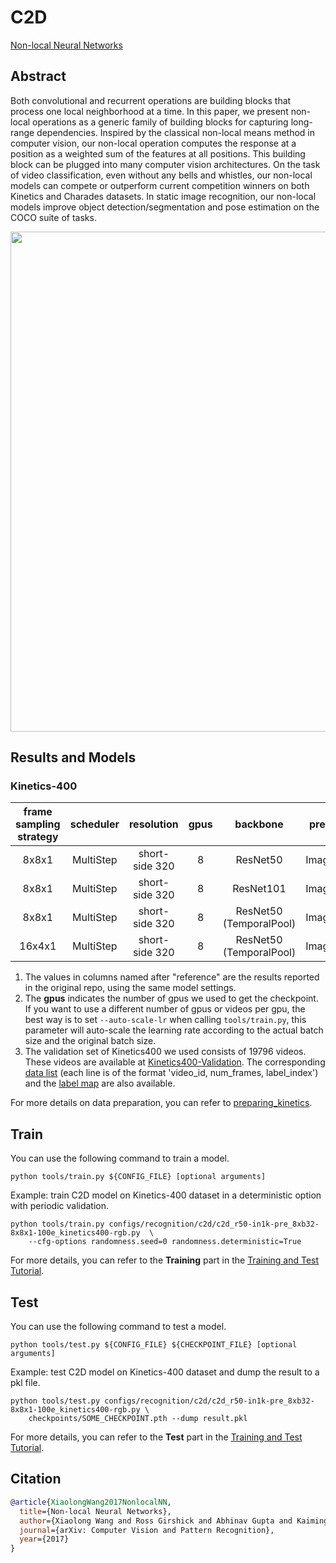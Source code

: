 # C2D

<!-- [ALGORITHM] -->

[Non-local Neural Networks](https://arxiv.org/abs/1711.07971)

## Abstract

<!-- [ABSTRACT] -->

Both convolutional and recurrent operations are building blocks that process one local neighborhood at a time. In this paper, we present non-local operations as a generic family of building blocks for capturing long-range dependencies. Inspired by the classical non-local means method in computer vision, our non-local operation computes the response at a position as a weighted sum of the features at all positions. This building block can be plugged into many computer vision architectures. On the task of video classification, even without any bells and whistles, our non-local models can compete or outperform current competition winners on both Kinetics and Charades datasets. In static image recognition, our non-local models improve object detection/segmentation and pose estimation on the COCO suite of tasks.

<!-- [IMAGE] -->

<div align=center>
<img src="https://user-images.githubusercontent.com/37479394/195281946-b70c76fd-d424-4371-95cf-09f51f20eda0.jpg" width="800"/>

</div>

## Results and Models

### Kinetics-400

| frame sampling strategy | scheduler |   resolution   | gpus |   backbone   | pretrain | top1 acc | top5 acc |   reference top1 acc   |   reference top5 acc   | testing protocol  | gpu_mem(M) | params(M) | Flops(G) |   config   |   ckpt   |   log    |
| :---------------------: | :-------: | :------------: | :--: | :----------: | :------: | :------: | :------: | :--------------------: | :--------------------: | :---------------: | :--------: | :-------: | :------: | :--------: | :------: | :------: |
|          8x8x1          | MultiStep | short-side 320 |  8   | ResNet50<br> | ImageNet |  73.16   |  90.88   | [67.2](https://github.com/facebookresearch/SlowFast/blob/main/MODEL_ZOO.md#kinetics-400-and-600) | [87.8](https://github.com/facebookresearch/SlowFast/blob/main/MODEL_ZOO.md#kinetics-400-and-600) | 10 clips x 3 crop |   21547    |   24.3    |    33    | [config](/configs/recognition/c2d/c2d_r50-nopool-in1k-pre_8xb32-8x8x1-100e_kinetics400-rgb.py) | [ckpt TODO](TODO) | [log TODO](TODO) |
|          8x8x1          | MultiStep | short-side 320 |  8   | ResNet101<br> | ImageNet |  74.57   |  91.60   |           x            |           x            | 10 clips x 3 crop |   31836    |   43.3    |    63    | [config](/configs/recognition/c2d/c2d_r101-nopool-in1k-pre_8xb32-8x8x1-100e_kinetics400-rgb.py) | [ckpt TODO](TODO) | [log TODO](TODO) |
|          8x8x1          | MultiStep | short-side 320 |  8   | ResNet50<br>(TemporalPool) | ImageNet |  73.57   |  90.96   | [71.9](https://github.com/facebookresearch/video-nonlocal-net#modifications-for-improving-speed) | [90.0](https://github.com/facebookresearch/video-nonlocal-net#modifications-for-improving-speed) | 10 clips x 3 crop |   17006    |   24.3    |    19    | [config](/configs/recognition/c2d/c2d_r50-in1k-pre_8xb32-8x8x1-100e_kinetics400-rgb.py) | [ckpt TODO](TODO) | [log TODO](TODO) |
|         16x4x1          | MultiStep | short-side 320 |  8   | ResNet50<br>(TemporalPool) | ImageNet |  74.54   |  91.76   |           x            |           x            | 10 clips x 3 crop |   33630    |   24.3    |    39    | [config](/configs/recognition/c2d/c2d_r50-in1k-pre_8xb32-16x4x1-100e_kinetics400-rgb.py) | [ckpt TODO](TODO) | [log TODO](TODO) |

1. The values in columns named after "reference" are the results reported in the original repo, using the same model settings.
2. The **gpus** indicates the number of gpus we used to get the checkpoint. If you want to use a different number of gpus or videos per gpu, the best way is to set `--auto-scale-lr` when calling `tools/train.py`, this parameter will auto-scale the learning rate according to the actual batch size and the original batch size.
3. The validation set of Kinetics400 we used consists of 19796 videos. These videos are available at [Kinetics400-Validation](https://mycuhk-my.sharepoint.com/:u:/g/personal/1155136485_link_cuhk_edu_hk/EbXw2WX94J1Hunyt3MWNDJUBz-nHvQYhO9pvKqm6g39PMA?e=a9QldB). The corresponding [data list](https://download.openmmlab.com/mmaction/dataset/k400_val/kinetics_val_list.txt) (each line is of the format 'video_id, num_frames, label_index') and the [label map](https://download.openmmlab.com/mmaction/dataset/k400_val/kinetics_class2ind.txt) are also available.

For more details on data preparation, you can refer to [preparing_kinetics](/tools/data/kinetics/README.md).

## Train

You can use the following command to train a model.

```shell
python tools/train.py ${CONFIG_FILE} [optional arguments]
```

Example: train C2D model on Kinetics-400 dataset in a deterministic option with periodic validation.

```shell
python tools/train.py configs/recognition/c2d/c2d_r50-in1k-pre_8xb32-8x8x1-100e_kinetics400-rgb.py  \
    --cfg-options randomness.seed=0 randomness.deterministic=True
```

For more details, you can refer to the **Training** part in the [Training and Test Tutorial](/docs/en/user_guides/4_train_test.md).

## Test

You can use the following command to test a model.

```shell
python tools/test.py ${CONFIG_FILE} ${CHECKPOINT_FILE} [optional arguments]
```

Example: test C2D model on Kinetics-400 dataset and dump the result to a pkl file.

```shell
python tools/test.py configs/recognition/c2d/c2d_r50-in1k-pre_8xb32-8x8x1-100e_kinetics400-rgb.py \
    checkpoints/SOME_CHECKPOINT.pth --dump result.pkl
```

For more details, you can refer to the **Test** part in the [Training and Test Tutorial](/docs/en/user_guides/4_train_test.md).

## Citation

```BibTeX
@article{XiaolongWang2017NonlocalNN,
  title={Non-local Neural Networks},
  author={Xiaolong Wang and Ross Girshick and Abhinav Gupta and Kaiming He},
  journal={arXiv: Computer Vision and Pattern Recognition},
  year={2017}
}
```

